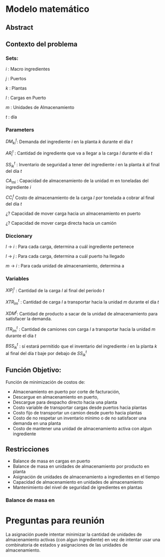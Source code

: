 # Modelo matemático

## Abstract

## Contexto del problema

### Sets:

$i$ : Macro ingredientes

$j$ : Puertos

$k$ : Plantas

$l$ : Cargas en Puerto

$m$ : Unidades de Almacenamiento

$t$ : día

### Parameters

$DM_{ki}^{t}$: Demanda del ingrediente $i$ en la planta $k$ durante el día $t$

$AR_{l}^{t}$ : Cantidad de ingrediente que va a llegar a la carga $l$ durante el día $t$

$SS_{ik}^{t}$ : Inventario de seguridad a tener del ingrediente $i$ en la planta $k$ al final del día $t$

$CA_{mi}$ : Capacidad de almacenamiento de la unidad $m$ en toneladas del ingrediente $i$

$CC_{l}^{t}$ Costo de almacenamiento de la carga $l$ por tonelada a cobrar al final del día $t$

$¿?$ Capacidad de mover carga hacia un almacenamiento en puerto

$¿?$ Capacidad de mover carga directa hacia un camión

### Diccionary

$l$ -> $i$ : Para cada carga, determina a cuál ingrediente pertenece

$l$ -> $j$ : Para cada carga, determina a cuál puerto ha llegado

$m$ -> $i$ : Para cada unidad de almacenamiento, determina a

### Variables

$XIP_{l}^{t}$ : Cantidad de la carga $l$ al final del periodo $t$

$XTR_{lm}^{t}$ : Cantidad de carga $l$ a transportar hacia la unidad $m$ durante el día $t$

$XDM_{}^{t}$: Cantidad de producto a sacar de la unidad de almacenamiento para satisfacer la demanda.

$ITR_{lm}^{t}$ : Cantidad de camiones con carga $l$ a transportar hacia la unidad $m$ durante el día $t$

$BSS_{ik}^{t}$ : sí estará permitido que el inventario del ingrediente $i$ en la planta $k$ al final del día $t$ baje por debajo de $SS_{ik}^{t}$

## Función Objetivo:

Función de minimización de costos de:

- Almacenamiento en puerto por corte de facturación,
- Descargue en almacenamiento en puerto,
- Descargue para despacho directo hacia una planta
- Costo variable de transportar cargas desde puertos hacia plantas
- Costo fijo de transportar un camion desde puerto hacia plantas
- Costo de no respetar un inventario mìnimo o de no satisfacer una demanda en una planta
- Costo de mantener una unidad de almacenamiento activa con algun ingrediente

## Restricciones

- Balance de masa en cargas en puerto
- Balance de masa en unidades de almacenamiento por producto en planta
- Asignación de unidades de almacenamiento a ingredientes en el tiempo
- Capacidad de almacenamiento en unidades de almacenamiento
- Mantenimiento del nivel de seguridad de igredientes en plantas

### Balance de masa en

# Preguntas para reunión

La asignación puede intentar minimizar la cantidad de unidades de almacenamiento activas (con algun ingrediente) en vez de intentar usar una combinatoria de estados y asignaciones de las unidades de almacenamiento.
